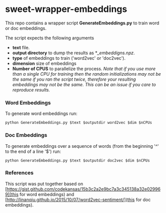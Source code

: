 # sweet-wrapper-embeddings
This repo contains a wrapper script **GenerateEmbeddings.py** to train word or doc embeddings.

The script expects the following arguments
- **text** file.
- **output directory** to dump the results as **_embeddigns.npz*.
- **type** of embeddings to train ('word2vec' or 'doc2vec').
- **dimension** size of embeddings
- **Number of CPUS** to parallelize the process. *Note that if you use more than a single CPU for training then the random initializations may not be the same if you ran the script twice, therefore your resulting embeddings may not be the same. This can be an issue if you care to reproduce results.*

### Word Embeddings
To generate word embeddings run:

```
python GenerateEmbeddings.py $text $outputdir word2vec $dim $nCPUs
```

### Doc Embeddings
To generate embeddings over a sequence of words (from the beginning '^' to the end of a line '$') run:

```
python GenerateEmbeddings.py $text $outputdir doc2vec $dim $nCPUs
```

### References
This script was put together based on [https://gist.github.com/codekansas/15b3c2a2e9bc7a3c345138a32e029969](this for word embeddings) and [http://linanqiu.github.io/2015/10/07/word2vec-sentiment/](this for doc embeddings).
